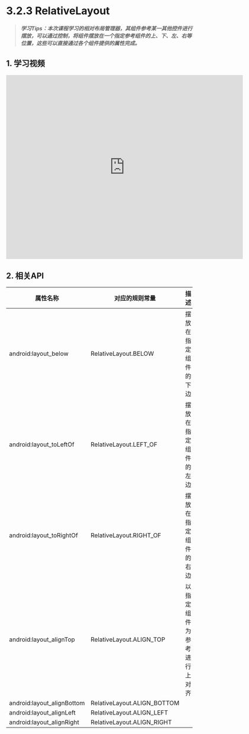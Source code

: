 # 3.2.3 RelativeLayout

>##### 学习Tips：本次课程学习的相对布局管理器，其组件参考某一其他控件进行摆放，可以通过控制，将组件摆放在一个指定参考组件的上、下、左、右等位置，这些可以直接通过各个组件提供的属性完成。

## 1. 学习视频

<iframe frameborder="0" width="640" height="498" src="https://v.qq.com/iframe/player.html?vid=z0180bhmznp&tiny=0&auto=0" allowfullscreen></iframe>

## 2. 相关API

| 属性名称 | 对应的规则常量 | 描述 |
| -- | -- | -- |
| android:layout_below | RelativeLayout.BELOW | 摆放在指定组件的下边 |
| android:layout_toLeftOf | RelativeLayout.LEFT_OF | 摆放在指定组件的左边 |
| android:layout_toRightOf | RelativeLayout.RIGHT_OF | 摆放在指定组件的右边 |
| android:layout_alignTop | RelativeLayout.ALIGN_TOP | 以指定组件为参考进行上对齐 |
| android:layout_alignBottom | RelativeLayout.ALIGN_BOTTOM ||
| android:layout_alignLeft | RelativeLayout.ALIGN_LEFT ||
| android:layout_alignRight | RelativeLayout.ALIGN_RIGHT ||